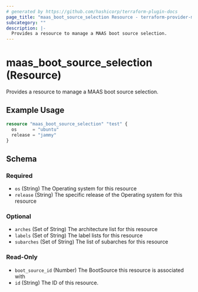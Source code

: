 ```yaml
---
# generated by https://github.com/hashicorp/terraform-plugin-docs
page_title: "maas_boot_source_selection Resource - terraform-provider-maas"
subcategory: ""
description: |-
  Provides a resource to manage a MAAS boot source selection.
---
```


# maas_boot_source_selection (Resource)

Provides a resource to manage a MAAS boot source selection.

## Example Usage

```terraform
resource "maas_boot_source_selection" "test" {
  os      = "ubuntu"
  release = "jammy"
}
```

<!-- schema generated by tfplugindocs -->
## Schema

### Required

- `os` (String) The Operating system for this resource
- `release` (String) The specific release of the Operating system for this resource

### Optional

- `arches` (Set of String) The architecture list for this resource
- `labels` (Set of String) The label lists for this resource
- `subarches` (Set of String) The list of subarches for this resource

### Read-Only

- `boot_source_id` (Number) The BootSource this resource is associated with
- `id` (String) The ID of this resource.
